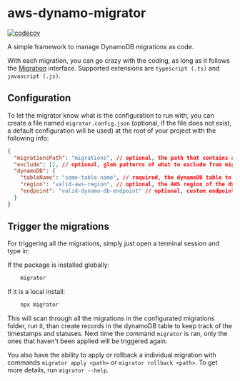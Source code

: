 # aws-dynamo-migrator

[![codecov](https://codecov.io/gh/theoxtillpos/aws-dynamo-migrator/branch/main/graph/badge.svg?token=60ILZZYZ6R)](https://codecov.io/gh/theoxtillpos/aws-dynamo-migrator)

A simple framework to manage DynamoDB migrations as code.

With each migration, you can go crazy with the coding, as long as it follows the [Migration](https://github.com/theoxtillpos/aws-dynamo-migrator/blob/5b7827716b9f2dfb1bc0b45f1f93b346fccd2f62/src/types.ts#L1) interface. Supported extensions are `typescript (.ts)` and `javascript (.js)`.

## Configuration

To let the migrator know what is the configuration to run with, you can create a file named `migrator.config.json` (optional, if the file does not exist, a default configuration will be used) at the root of your project with the following info:

```json
{
  "migrationsPath": "migrations", // optional, the path that contains all your migration implementations, defaulted to "migrations"
  "exclude": [], // optional, glob patterns of what to exclude from migrations scanning
  "dynamoDB": {
    "tableName": "some-table-name", // required, the dynamoDB table to point to, can be overridden with DYNAMODB_TABLE_NAME env
    "region": "valid-aws-region", // optional, the AWS region of the dynamoDB table, can be overridden with AWS_REGION env
    "endpoint": "valid-dynamo-db-endpoint" // optional, custom endpoint for dynamoDB table, can be overridden with DYNAMODB_TABLE_ENDPOINT env
  }
}
```

## Trigger the migrations

For triggering all the migrations, simply just open a terminal session and type in:

If the package is installed globally:

```bash
    migrator
```

If it is a local install:

```bash
    npx migrator
```

This will scan through all the migrations in the configurated migrations folder, run it, than create records in the dynamoDB table to keep track of the timestamps and statuses. Next time the command `migrator` is ran, only the ones that haven't been applied will be triggered again.

You also have the ability to apply or rollback a individual migration with commands `migrator apply <path>` or `migrator rollback <path>`. To get more details, run `migrator --help`.
